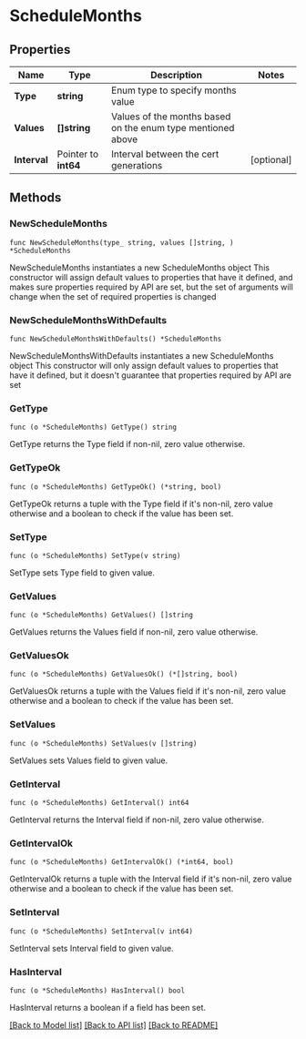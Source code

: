 # ScheduleMonths

## Properties

Name | Type | Description | Notes
------------ | ------------- | ------------- | -------------
**Type** | **string** | Enum type to specify months value | 
**Values** | **[]string** | Values of the months based on the enum type mentioned above | 
**Interval** | Pointer to **int64** | Interval between the cert generations | [optional] 

## Methods

### NewScheduleMonths

`func NewScheduleMonths(type_ string, values []string, ) *ScheduleMonths`

NewScheduleMonths instantiates a new ScheduleMonths object
This constructor will assign default values to properties that have it defined,
and makes sure properties required by API are set, but the set of arguments
will change when the set of required properties is changed

### NewScheduleMonthsWithDefaults

`func NewScheduleMonthsWithDefaults() *ScheduleMonths`

NewScheduleMonthsWithDefaults instantiates a new ScheduleMonths object
This constructor will only assign default values to properties that have it defined,
but it doesn't guarantee that properties required by API are set

### GetType

`func (o *ScheduleMonths) GetType() string`

GetType returns the Type field if non-nil, zero value otherwise.

### GetTypeOk

`func (o *ScheduleMonths) GetTypeOk() (*string, bool)`

GetTypeOk returns a tuple with the Type field if it's non-nil, zero value otherwise
and a boolean to check if the value has been set.

### SetType

`func (o *ScheduleMonths) SetType(v string)`

SetType sets Type field to given value.


### GetValues

`func (o *ScheduleMonths) GetValues() []string`

GetValues returns the Values field if non-nil, zero value otherwise.

### GetValuesOk

`func (o *ScheduleMonths) GetValuesOk() (*[]string, bool)`

GetValuesOk returns a tuple with the Values field if it's non-nil, zero value otherwise
and a boolean to check if the value has been set.

### SetValues

`func (o *ScheduleMonths) SetValues(v []string)`

SetValues sets Values field to given value.


### GetInterval

`func (o *ScheduleMonths) GetInterval() int64`

GetInterval returns the Interval field if non-nil, zero value otherwise.

### GetIntervalOk

`func (o *ScheduleMonths) GetIntervalOk() (*int64, bool)`

GetIntervalOk returns a tuple with the Interval field if it's non-nil, zero value otherwise
and a boolean to check if the value has been set.

### SetInterval

`func (o *ScheduleMonths) SetInterval(v int64)`

SetInterval sets Interval field to given value.

### HasInterval

`func (o *ScheduleMonths) HasInterval() bool`

HasInterval returns a boolean if a field has been set.


[[Back to Model list]](../README.md#documentation-for-models) [[Back to API list]](../README.md#documentation-for-api-endpoints) [[Back to README]](../README.md)


